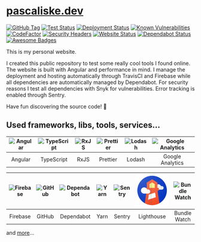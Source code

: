 # [pascaliske.dev](https://pascaliske.dev)

[![GitHub Tag](https://img.shields.io/github/tag/pascaliske/pascaliske.dev.svg?style=flat-square)](https://github.com/pascaliske/pascaliske.dev) [![Test Status](https://img.shields.io/github/workflow/status/pascaliske/pascaliske.dev/Test%20App/master?label=tests&style=flat-square)](https://github.com/pascaliske/pascaliske.dev/actions) [![Deployment Status](https://img.shields.io/github/workflow/status/pascaliske/pascaliske.dev/Deploy%20App?label=deployment&style=flat-square)](https://github.com/pascaliske/pascaliske.dev/actions) [![Known Vulnerabilities](https://snyk.io/test/github/pascaliske/pascaliske.dev/badge.svg?style=flat-square)](https://snyk.io/test/github/pascaliske/pascaliske.dev) [![CodeFactor](https://www.codefactor.io/repository/github/pascaliske/pascaliske.dev/badge?style=flat-square)](https://www.codefactor.io/repository/github/pascaliske/pascaliske.dev) [![Security Headers](https://img.shields.io/security-headers?url=https%3A%2F%2Fpascaliske.dev&style=flat-square)](https://pascaliske.dev) [![Website Status](https://img.shields.io/website-up-down-green-red/http/pascaliske.dev.svg?style=flat-square)](https://pascaliske.dev) [![Dependabot Status](https://api.dependabot.com/badges/status?host=github&repo=pascaliske/pascaliske.dev&style=flat-square)](https://dependabot.com/) [![Awesome Badges](https://img.shields.io/badge/badges-awesome-green.svg?style=flat-square)](https://github.com/Naereen/badges)

This is my personal website.

I created this public repository to test some really cool tools I found online. The website is built with Angular and performance in mind. I manage the deployment and hosting automatically through TravisCI and Firebase while all dependencies are automatically managed by Dependabot. For security reasons I test all dependencies with Snyk for vulnerabilities. Error tracking is enabled through Sentry.

Have fun discovering the source code! 🙂

## Used frameworks, libs, tools, services...

| ![Angular][ng] | ![TypeScript][ts] | ![RxJS][rx] | ![Prettier][pr] | ![Lodash][lo] | ![Google Analytics][ga] |
| :------------: | :---------------: | :---------: | :-------------: | :-----------: | :---------------------: |
|    Angular     |    TypeScript     |    RxJS     |    Prettier     |    Lodash     |    Google Analytics     |

| ![Firebase][fb] | ![GitHub][gh] | ![Dependabot][db] | ![Yarn][ya] | ![Sentry][sy] | ![Lighthouse][lh] | ![Bundle Watch][bw] |
| :-------------: | :-----------: | :---------------: | :---------: | :-----------: | :---------------: | :-----------------: |
|    Firebase     |    GitHub     |    Dependabot     |    Yarn     |    Sentry     |    Lighthouse     |    Bundle Watch     |

and [more](https://github.com/pascaliske/pascaliske.dev/blob/master/package.json)...

<!-- logos -->

[ng]: https://angular.io/assets/images/logos/angular/angular.svg
[ts]: https://github.com/remojansen/logo.ts/raw/master/ts.svg
[rx]: https://github.com/ReactiveX/rxjs/raw/master/docs_app/assets/Rx_Logo_S.png
[pr]: https://raw.githubusercontent.com/prettier/prettier-logo/master/images/prettier-icon-dark.png
[lo]: https://lodash.com/assets/img/lodash.svg
[ga]: https://www.vectorlogo.zone/logos/google_analytics/google_analytics-official.svg
[fb]: https://firebase.google.com/downloads/brand-guidelines/SVG/logo-logomark.svg
[gh]: https://github.githubassets.com/images/modules/logos_page/GitHub-Mark.png
[db]: https://avatars3.githubusercontent.com/in/2141?s=300&v=4
[ya]: https://avatars.githubusercontent.com/u/22247014?s=300&v=4
[sy]: https://avatars.githubusercontent.com/u/1396951?s=300&v=4
[lh]: https://raw.githubusercontent.com/GoogleChrome/lighthouse/master/assets/lighthouse-logo_512px.png
[bw]: https://avatars.githubusercontent.com/u/38408933?s=300&v=4
